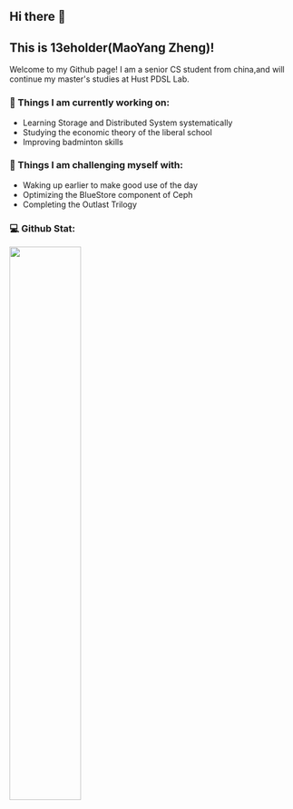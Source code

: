 ## Hi there 👋
## This is 13eholder(MaoYang Zheng)!

Welcome to my Github page! I am a senior CS student from china,and will continue my master's studies at Hust PDSL Lab.

### 🌱 Things I am currently working on: 
- Learning Storage and Distributed System systematically 
- Studying the economic theory of the liberal school
- Improving badminton skills

### :muscle: Things I am challenging myself with:
- Waking up earlier to make good use of the day
- Optimizing the BlueStore component of Ceph
- Completing the Outlast Trilogy


### :computer: Github Stat: 
<p>
	<img width="50%" src="https://github-readme-stats.vercel.app/api?username=13eholder&show_icons=true&hide_border=true" />
</p>


